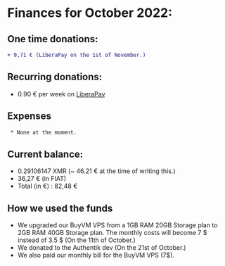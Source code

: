 # Finances for October 2022:

## One time donations:

```diff
+ 9,71 € (LiberaPay on the 1st of November.)
```

## Recurring donations:

- 0.90 € per week on [LiberaPay](https://liberapay.com/ProjectSegfault)

## Expenses

```diff
 * None at the moment.

```

## Current balance:

* 0.29106147 XMR (~ 46.21 € at the time of writing this.)
* 36,27 €  (in FIAT)
* Total (in €) : 82,48 €

## How we used the funds

- We upgraded our BuyVM VPS from a 1GB RAM 20GB Storage plan to 2GB RAM 40GB Storage plan. The monthly costs will become 7 $ instead of 3.5 $ (On the 11th of October.)
- We donated to the Authentik dev (On the 21st of October.)
- We also paid our monthly bill for the BuyVM VPS (7$).
